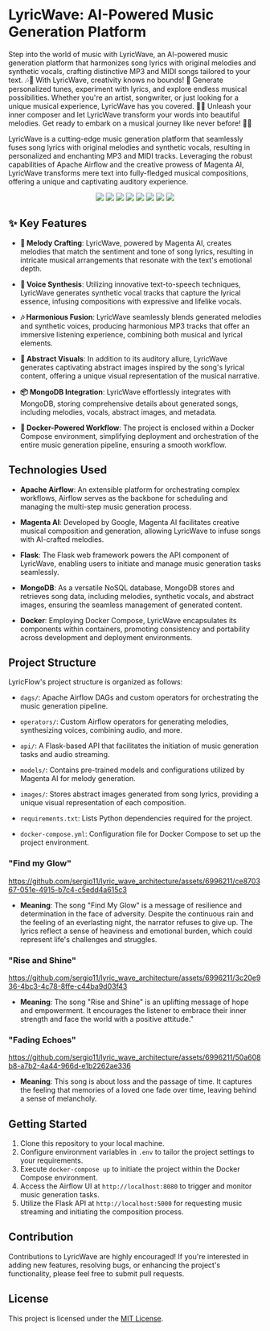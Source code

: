 # LyricWave: AI-Powered Music Generation Platform

Step into the world of music with LyricWave, an AI-powered music generation platform that harmonizes song lyrics with original melodies and synthetic vocals, crafting distinctive MP3 and MIDI songs tailored to your text. 🎶🤖
With LyricWave, creativity knows no bounds! 🌟 Generate personalized tunes, experiment with lyrics, and explore endless musical possibilities. Whether you're an artist, songwriter, or just looking for a unique musical experience, LyricWave has you covered. 📝🎼
Unleash your inner composer and let LyricWave transform your words into beautiful melodies. Get ready to embark on a musical journey like never before! 🚀🎤

LyricWave is a cutting-edge music generation platform that seamlessly fuses song lyrics with original melodies and synthetic vocals, resulting in personalized and enchanting MP3 and MIDI tracks. Leveraging the robust capabilities of Apache Airflow and the creative prowess of Magenta AI, LyricWave transforms mere text into fully-fledged musical compositions, offering a unique and captivating auditory experience.

<p align="center">
  <img src="https://img.shields.io/badge/flask-%23000.svg?style=for-the-badge&logo=flask&logoColor=white" />
  <img src="https://img.shields.io/badge/Apache%20Airflow-017CEE?style=for-the-badge&logo=Apache%20Airflow&logoColor=white" />
  <img src="https://img.shields.io/badge/gunicorn-%298729.svg?style=for-the-badge&logo=gunicorn&logoColor=white" />
  <img src="https://img.shields.io/badge/redis-%23DD0031.svg?style=for-the-badge&logo=redis&logoColor=white" />
  <img src="https://img.shields.io/badge/python-3670A0?style=for-the-badge&logo=python&logoColor=ffdd54" />
  <img src="https://img.shields.io/badge/postgres-%23316192.svg?style=for-the-badge&logo=postgresql&logoColor=white" />
  <img src="https://img.shields.io/badge/MongoDB-%234ea94b.svg?style=for-the-badge&logo=mongodb&logoColor=white" />
  <img src="https://img.shields.io/badge/docker-%230db7ed.svg?style=for-the-badge&logo=docker&logoColor=white" />
</p>

## ✨ Key Features

- **🎵 Melody Crafting**: LyricWave, powered by Magenta AI, creates melodies that match the sentiment and tone of song lyrics, resulting in intricate musical arrangements that resonate with the text's emotional depth.

- **🎤 Voice Synthesis**: Utilizing innovative text-to-speech techniques, LyricWave generates synthetic vocal tracks that capture the lyrical essence, infusing compositions with expressive and lifelike vocals.

- **🎶 Harmonious Fusion**: LyricWave seamlessly blends generated melodies and synthetic voices, producing harmonious MP3 tracks that offer an immersive listening experience, combining both musical and lyrical elements.

- **🎨 Abstract Visuals**: In addition to its auditory allure, LyricWave generates captivating abstract images inspired by the song's lyrical content, offering a unique visual representation of the musical narrative.

- **📦 MongoDB Integration**: LyricWave effortlessly integrates with MongoDB, storing comprehensive details about generated songs, including melodies, vocals, abstract images, and metadata.

- **🐳 Docker-Powered Workflow**: The project is enclosed within a Docker Compose environment, simplifying deployment and orchestration of the entire music generation pipeline, ensuring a smooth workflow.

## Technologies Used
- **Apache Airflow**: An extensible platform for orchestrating complex workflows, Airflow serves as the backbone for scheduling and managing the multi-step music generation process.

- **Magenta AI**: Developed by Google, Magenta AI facilitates creative musical composition and generation, allowing LyricWave to infuse songs with AI-crafted melodies.

- **Flask**: The Flask web framework powers the API component of LyricWave, enabling users to initiate and manage music generation tasks seamlessly.

- **MongoDB**: As a versatile NoSQL database, MongoDB stores and retrieves song data, including melodies, synthetic vocals, and abstract images, ensuring the seamless management of generated content.

- **Docker**: Employing Docker Compose, LyricWave encapsulates its components within containers, promoting consistency and portability across development and deployment environments.

## Project Structure
LyricFlow's project structure is organized as follows:

- `dags/`: Apache Airflow DAGs and custom operators for orchestrating the music generation pipeline.

- `operators/`: Custom Airflow operators for generating melodies, synthesizing voices, combining audio, and more.

- `api/`: A Flask-based API that facilitates the initiation of music generation tasks and audio streaming.

- `models/`: Contains pre-trained models and configurations utilized by Magenta AI for melody generation.

- `images/`: Stores abstract images generated from song lyrics, providing a unique visual representation of each composition.

- `requirements.txt`: Lists Python dependencies required for the project.

- `docker-compose.yml`: Configuration file for Docker Compose to set up the project environment.

### "Find my Glow"

https://github.com/sergio11/lyric_wave_architecture/assets/6996211/ce870367-051e-4915-b7c4-c5edd4a615c3

* **Meaning**: The song "Find My Glow" is a message of resilience and determination in the face of adversity. Despite the continuous rain and the feeling of an everlasting night, the narrator refuses to give up. The lyrics reflect a sense of heaviness and emotional burden, which could represent life's challenges and struggles.

### "Rise and Shine"

https://github.com/sergio11/lyric_wave_architecture/assets/6996211/3c20e936-4bc3-4c78-8ffe-c44ba9d03f43

* **Meaning**: The song "Rise and Shine" is an uplifting message of hope and empowerment. It encourages the listener to embrace their inner strength and face the world with a positive attitude."

### "Fading Echoes"

https://github.com/sergio11/lyric_wave_architecture/assets/6996211/50a608b8-a7b2-4a44-966d-e1b2262ae336


* **Meaning**: This song is about loss and the passage of time. It captures the feeling that memories of a loved one fade over time, leaving behind a sense of melancholy.


## Getting Started
1. Clone this repository to your local machine.
2. Configure environment variables in `.env` to tailor the project settings to your requirements.
3. Execute `docker-compose up` to initiate the project within the Docker Compose environment.
4. Access the Airflow UI at `http://localhost:8080` to trigger and monitor music generation tasks.
5. Utilize the Flask API at `http://localhost:5000` for requesting music streaming and initiating the composition process.

## Contribution
Contributions to LyricWave are highly encouraged! If you're interested in adding new features, resolving bugs, or enhancing the project's functionality, please feel free to submit pull requests.

## License
This project is licensed under the [MIT License](LICENSE).
